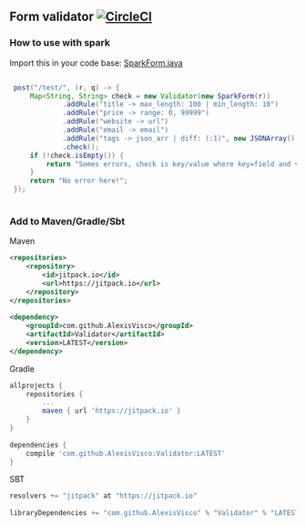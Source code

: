 ## Form validator [![CircleCI](https://img.shields.io/circleci/project/github/AlexisVisco/Validator.svg)]()

### How to use with spark

Import this in your code base: [SparkForm.java](https://github.com/AlexisVisco/Validator/blob/master/src/test/java/impl/SparkForm.java)

```java

 post("/test/", (r, q) -> {
     Map<String, String> check = new Validator(new SparkForm(r))
             .addRule("title -> max_length: 100 | min_length: 10")
             .addRule("price -> range: 0, 99999")
             .addRule("website -> url")
             .addRule("email -> email")
             .addRule("tags -> json_arr | diff: (:1)", new JSONArray().put("hey").put("this is a replacement").toString())
             .check();
     if (!check.isEmpty()) {
         return "Somes errors, check is key/value where key=field and value=error message";
     }
     return "No error here!";
 });
    

```

### Add to Maven/Gradle/Sbt

Maven
```xml
<repositories>
	<repository>
	    <id>jitpack.io</id>
	    <url>https://jitpack.io</url>
	</repository>
</repositories>
 
<dependency>
    <groupId>com.github.AlexisVisco</groupId>
    <artifactId>Validator</artifactId>
    <version>LATEST</version>
</dependency>
```

Gradle
```gradle
allprojects {
	repositories {
		...
		maven { url 'https://jitpack.io' }
	}
}
 
dependencies {
    compile 'com.github.AlexisVisco:Validator:LATEST'
}
```
SBT
```sbt
resolvers += "jitpack" at "https://jitpack.io"
 
libraryDependencies += "com.github.AlexisVisco" % "Validator" % "LATEST"	
```